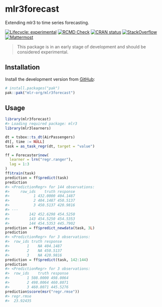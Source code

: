 
# mlr3forecast

Extending mlr3 to time series forecasting.

<!-- badges: start -->

[![Lifecycle:
experimental](https://img.shields.io/badge/lifecycle-experimental-orange.svg)](https://lifecycle.r-lib.org/articles/stages.html#experimental)
[![RCMD
Check](https://github.com/mlr-org/mlr3forecast/actions/workflows/rcmdcheck.yaml/badge.svg)](https://github.com/mlr-org/mlr3forecast/actions/workflows/rcmdcheck.yaml)
[![CRAN
status](https://www.r-pkg.org/badges/version/mlr3forecast)](https://CRAN.R-project.org/package=mlr3forecast)
[![StackOverflow](https://img.shields.io/badge/stackoverflow-mlr3-orange.svg)](https://stackoverflow.com/questions/tagged/mlr3)
[![Mattermost](https://img.shields.io/badge/chat-mattermost-orange.svg)](https://lmmisld-lmu-stats-slds.srv.mwn.de/mlr_invite/)
<!-- badges: end -->

> This package is in an early stage of development and should be
> considered experimental.

## Installation

Install the development version from [GitHub](https://github.com/):

``` r
# install.packages("pak")
pak::pak("mlr-org/mlr3forecast")
```

## Usage

``` r
library(mlr3forecast)
#> Loading required package: mlr3
library(mlr3learners)

dt = tsbox::ts_dt(AirPassengers)
dt[, time := NULL]
task = as_task_regr(dt, target = "value")

ff = Forecaster$new(
  learner = lrn("regr.ranger"),
  lag = 1:3
)
ff$train(task)
prediction = ff$predict(task)
prediction
#> <PredictionRegr> for 144 observations:
#>     row_ids    truth response
#>           1 432.0000 404.1487
#>           2 404.1487 450.5137
#>           3 450.5137 420.9816
#> ---                          
#>         142 452.6298 454.5250
#>         143 454.5250 454.5353
#>         144 454.5353 445.7902
prediction = ff$predict_newdata(task, 3L)
prediction
#> <PredictionRegr> for 3 observations:
#>  row_ids truth response
#>        1    NA 404.1487
#>        2    NA 450.5137
#>        3    NA 420.9816
prediction = ff$predict(task, 142:144)
prediction
#> <PredictionRegr> for 3 observations:
#>  row_ids    truth response
#>        1 508.0000 498.0064
#>        2 498.0064 460.8071
#>        3 460.8071 445.5276
prediction$score(msr("regr.rmse"))
#> regr.rmse 
#>  23.92435
```
